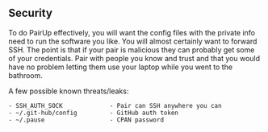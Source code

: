 ## Security

To do PairUp effectively, you will want the config files with the private info
need to run the software you like. You will almost certainly want to forward
SSH. The point is that if your pair is malicious they can probably get some of
your credentials. Pair with people you know and trust and that you would have
no problem letting them use your laptop while you went to the bathroom.

A few possible known threats/leaks:

    - SSH_AUTH_SOCK             - Pair can SSH anywhere you can
    - ~/.git-hub/config         - GitHub auth token
    - ~/.pause                  - CPAN password
